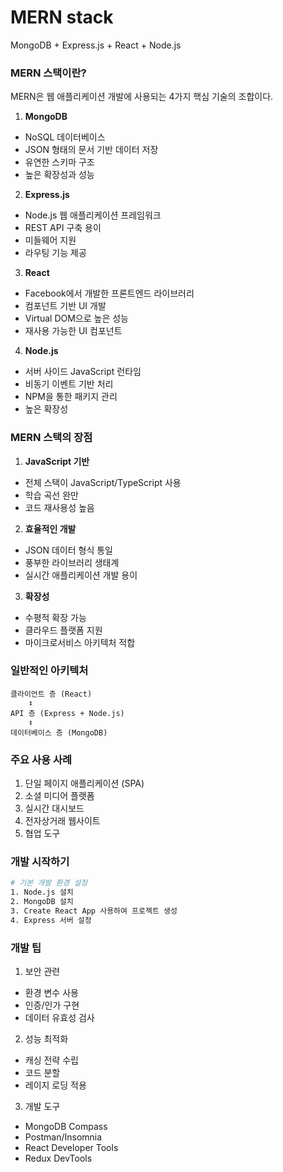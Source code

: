 # MERN stack
MongoDB + Express.js + React + Node.js

### MERN 스택이란?
MERN은 웹 애플리케이션 개발에 사용되는 4가지 핵심 기술의 조합이다.

1. **MongoDB**
- NoSQL 데이터베이스
- JSON 형태의 문서 기반 데이터 저장
- 유연한 스키마 구조
- 높은 확장성과 성능

2. **Express.js**
- Node.js 웹 애플리케이션 프레임워크
- REST API 구축 용이
- 미들웨어 지원
- 라우팅 기능 제공

3. **React**
- Facebook에서 개발한 프론트엔드 라이브러리
- 컴포넌트 기반 UI 개발
- Virtual DOM으로 높은 성능
- 재사용 가능한 UI 컴포넌트

4. **Node.js**
- 서버 사이드 JavaScript 런타임
- 비동기 이벤트 기반 처리
- NPM을 통한 패키지 관리
- 높은 확장성

### MERN 스택의 장점

1. **JavaScript 기반**
- 전체 스택이 JavaScript/TypeScript 사용
- 학습 곡선 완만
- 코드 재사용성 높음

2. **효율적인 개발**
- JSON 데이터 형식 통일
- 풍부한 라이브러리 생태계
- 실시간 애플리케이션 개발 용이

3. **확장성**
- 수평적 확장 가능
- 클라우드 플랫폼 지원
- 마이크로서비스 아키텍처 적합

### 일반적인 아키텍처

```
클라이언트 층 (React)
    ↕
API 층 (Express + Node.js)
    ↕
데이터베이스 층 (MongoDB)
```

### 주요 사용 사례
1. 단일 페이지 애플리케이션 (SPA)
2. 소셜 미디어 플랫폼
3. 실시간 대시보드
4. 전자상거래 웹사이트
5. 협업 도구

### 개발 시작하기
```bash
# 기본 개발 환경 설정
1. Node.js 설치
2. MongoDB 설치
3. Create React App 사용하여 프로젝트 생성
4. Express 서버 설정
```

### 개발 팁
1. 보안 관련
- 환경 변수 사용
- 인증/인가 구현
- 데이터 유효성 검사

2. 성능 최적화
- 캐싱 전략 수립
- 코드 분할
- 레이지 로딩 적용

3. 개발 도구
- MongoDB Compass
- Postman/Insomnia
- React Developer Tools
- Redux DevTools
